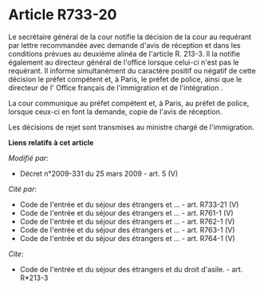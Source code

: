 # Article R733-20

Le secrétaire général de la cour notifie la décision de la cour au requérant par lettre recommandée avec demande d'avis de
réception et dans les conditions prévues au deuxième alinéa de l'article R. 213-3. Il la notifie également au directeur
général de l'office lorsque celui-ci n'est pas le requérant. Il informe simultanément du caractère positif ou négatif de
cette décision le préfet compétent et, à Paris, le préfet de police, ainsi que le directeur de l'          Office français de
l'immigration et de l'intégration . 

La cour communique au préfet compétent et, à Paris, au préfet de police, lorsque ceux-ci en font la demande, copie de l'avis
de réception. 

Les décisions de rejet sont transmises au ministre chargé de l'immigration.

**Liens relatifs à cet article**

_Modifié par_:

  - Décret n°2009-331 du 25 mars 2009 - art. 5 (V)

_Cité par_:

  - Code de l'entrée et du séjour des étrangers et ... - art. R733-21 (V)
  - Code de l'entrée et du séjour des étrangers et ... - art. R761-1 (V)
  - Code de l'entrée et du séjour des étrangers et ... - art. R762-1 (V)
  - Code de l'entrée et du séjour des étrangers et ... - art. R763-1 (V)
  - Code de l'entrée et du séjour des étrangers et ... - art. R764-1 (V)

_Cite_:

  - Code de l'entrée et du séjour des étrangers et du droit d'asile. - art. R*213-3
